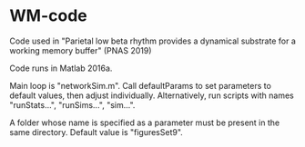 # WM-code
Code used in "Parietal low beta rhythm provides a dynamical substrate for a working memory buffer" (PNAS 2019)

Code runs in Matlab 2016a.

Main loop is "networkSim.m". Call defaultParams to set parameters to default values, then adjust individually.
Alternatively, run scripts with names "runStats...", "runSims...", "sim...".

A folder whose name is specified as a parameter must be present in the same directory. Default value is "figuresSet9".
